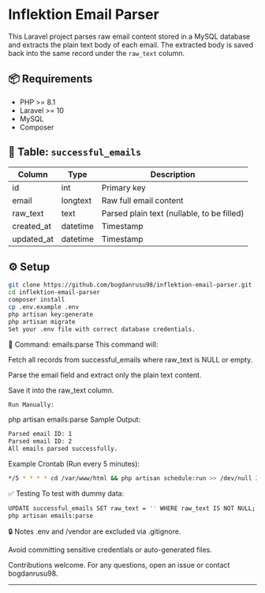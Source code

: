 # Inflektion Email Parser

This Laravel project parses raw email content stored in a MySQL database and extracts the plain text body of each email. The extracted body is saved back into the same record under the `raw_text` column.

## 📦 Requirements

- PHP >= 8.1
- Laravel >= 10
- MySQL
- Composer

## 📁 Table: `successful_emails`

| Column        | Type     | Description                              |
|---------------|----------|------------------------------------------|
| id            | int      | Primary key                              |
| email         | longtext | Raw full email content                   |
| raw_text      | text     | Parsed plain text (nullable, to be filled) |
| created_at    | datetime | Timestamp                                |
| updated_at    | datetime | Timestamp                                |

## ⚙️ Setup

```bash
git clone https://github.com/bogdanrusu98/inflektion-email-parser.git
cd inflektion-email-parser
composer install
cp .env.example .env
php artisan key:generate
php artisan migrate
Set your .env file with correct database credentials.
```

🔧 Command: emails:parse
This command will:

Fetch all records from successful_emails where raw_text is NULL or empty.

Parse the email field and extract only the plain text content.

Save it into the raw_text column.
```bash
Run Manually:
```

php artisan emails:parse
Sample Output:
```bash
Parsed email ID: 1
Parsed email ID: 2
All emails parsed successfully.
```

Example Crontab (Run every 5 minutes):
```bash
*/5 * * * * cd /var/www/html && php artisan schedule:run >> /dev/null 2>&1
```

✅ Testing
To test with dummy data:

```bash
UPDATE successful_emails SET raw_text = '' WHERE raw_text IS NOT NULL;
php artisan emails:parse
```

🔒 Notes
.env and /vendor are excluded via .gitignore.

Avoid committing sensitive credentials or auto-generated files.

Contributions welcome. For any questions, open an issue or contact bogdanrusu98.



---

